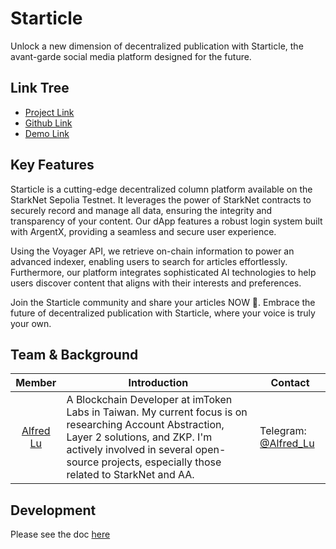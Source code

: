 # Starticle

Unlock a new dimension of decentralized publication with Starticle, the avant-garde social media platform designed for the future.

## Link Tree

- [Project Link](https://ethglobal.com/events/starkhack/project)
- [Github Link](https://github.com/ChiHaoLu/starticle)
- [Demo Link]()

## Key Features

Starticle is a cutting-edge decentralized column platform available on the StarkNet Sepolia Testnet. It leverages the power of StarkNet contracts to securely record and manage all data, ensuring the integrity and transparency of your content. Our dApp features a robust login system built with ArgentX, providing a seamless and secure user experience.

Using the Voyager API, we retrieve on-chain information to power an advanced indexer, enabling users to search for articles effortlessly. Furthermore, our platform integrates sophisticated AI technologies to help users discover content that aligns with their interests and preferences.

Join the Starticle community and share your articles NOW 💭. Embrace the future of decentralized publication with Starticle, where your voice is truly your own.

## Team & Background

| Member | Introduction | Contact |
| :--------: | -------- | --- |
| [Alfred Lu](https://www.chihaolu.me/) | A Blockchain Developer at imToken Labs in Taiwan. My current focus is on researching Account Abstraction, Layer 2 solutions, and ZKP. I'm actively involved in several open-source projects, especially those related to StarkNet and AA.| Telegram: [@Alfred_Lu](https://t.me/)|

## Development

Please see the doc [here](https://github.com/ChiHaoLu/starticle/tree/main/doc)